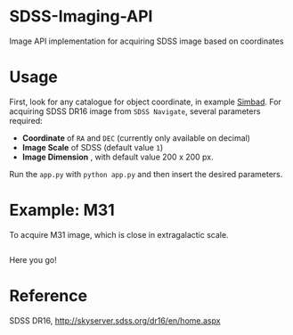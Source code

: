 # SDSS-Imaging-API
Image API implementation for acquiring SDSS image based on coordinates

# Usage

First, look for any catalogue for object coordinate, in example [Simbad](https://simbad.u-strasbg.fr/simbad/sim-fbasic).
For acquiring SDSS DR16 image from `SDSS Navigate`, several parameters required:
* **Coordinate** of `RA` and `DEC` (currently only available on decimal)
* **Image Scale** of SDSS (default value `1`)
* **Image Dimension** , with default value 200 x 200 px.

Run the `app.py` with `python app.py` and then insert the desired parameters. 

# Example: M31

To acquire M31 image, which is close in extragalactic scale. 

```

```

Here you go!



# Reference
SDSS DR16, http://skyserver.sdss.org/dr16/en/home.aspx
